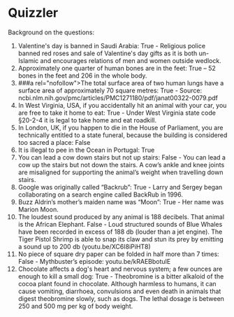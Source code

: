 # Quizzler

Background on the questions:

1. Valentine's day is banned in Saudi Arabia: True - Religious police banned red roses and sale of Valentine's day gifts as it is both un-Islamic and encourages relations of men and women outside wedlock.
2. Approximately one quarter of human bones are in the feet: True – 52 bones in the feet and 206 in the whole body.
3. ###a rel="nofollow">The total surface area of two human lungs have a surface area of approximately 70 square metres: True - Source: ncbi.nlm.nih.gov/pmc/articles/PMC1271180/pdf/janat00322-0079.pdf
4. In West Virginia, USA, if you accidentally hit an animal with your car, you are free to take it home to eat: True - Under West Virginia state code §20-2-4 it is legal to take home and eat roadkill.
5. In London, UK, if you happen to die in the House of Parliament, you are technically entitled to a state funeral, because the building is considered too sacred a place: False
6. It is illegal to pee in the Ocean in Portugal: True
7. You can lead a cow down stairs but not up stairs: False - You can lead a cow up the stairs but not down the stairs. A cow’s ankle and knee joints are misaligned for supporting the animal’s weight when travelling down stairs.
8. Google was originally called “Backrub”: True - Larry and Sergey began collaborating on a search engine called BackRub in 1996.
9. Buzz Aldrin’s mother’s maiden name was “Moon”: True - Her name was Marion Moon.
10. The loudest sound produced by any animal is 188 decibels. That animal is the African Elephant. False - Loud structured sounds of Blue Whales have been recorded in excess of 188 db (louder than a jet engine). The Tiger Pistol Shrimp is able to snap its claw and stun its prey by emitting a sound up to 200 db (youtu.be/XC6I8iPiHT8)
11. No piece of square dry paper can be folded in half more than 7 times: False - Mythbuster’s episode: youtu.be/kRAEBbotuIE
12. Chocolate affects a dog's heart and nervous system; a few ounces are enough to kill a small dog: True - Theobromine is a bitter alkaloid of the cocoa plant found in chocolate. Although harmless to humans, it can cause vomiting, diarrhoea, convulsions and even death in animals that digest theobromine slowly, such as dogs. The lethal dosage is between 250 and 500 mg per kg of body weight.

